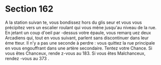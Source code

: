 # Section 162

A la station suivan te, vous bondissez hors du glis seur et vous
vous précipitez vers un escalier roulant qui vous mène jusqu'au
niveau de la rue. En jetant un coup d'oeil par -dessus votre
épaule, vous remarq uez deux Arcadiens qui, tout en vous
suivant, parlent sans discontinuer dans leur éme tteur. Il  n'y a pas
une seconde à perdre : vous quittez la rue principale en vous
engouffrant dans une artère secondaire. Tentez votre Chance. Si
vous êtes Chanceux, rende z-vous au 183. Si vous êtes
Malchanceux, rendez -vous au 373 .